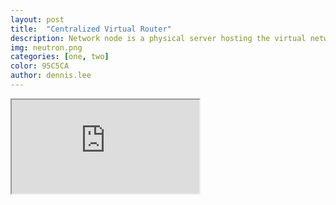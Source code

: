 ```yaml
---
layout: post
title:  "Centralized Virtual Router"
description: Network node is a physical server hosting the virtual networking components including the virtual neutron routers. These virtual routers direct traffic to and from virtual machines. With L3 HA, the virtual routers of the tenant are randomly distributed across multiple physical Network nodes, with one router designated as the active router, and the other routers on standby, ready to take over if the Network node that hosts the active router experiences an outage.
img: neutron.png
categories: [one, two]
color: 95C5CA
author: dennis.lee
---
```


<iframe src="https://docs.google.com/document/d/e/2PACX-1vSVI4Pb4DN_Evu4hG2ANLP73kab-BpBjLi8mhWl8eJKJSWY67L006igSkZ2lK5x_zz6b_iQYxvJRsuI/pub?embedded=true"></iframe>
